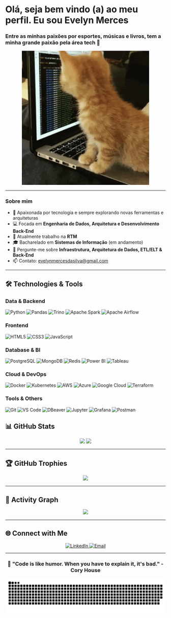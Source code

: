 # Olá, seja bem vindo (a) ao meu perfil. Eu sou Evelyn Merces

### Entre as minhas paixões por esportes, músicas e livros, tem a minha grande paixão pela área tech 👾
<p align="center">
  <img src=".github/gatocodando.gif" alt="Gato codando" width="400" />
</p>

---

### Sobre mim

- 🌱 Apaixonada por tecnologia e sempre explorando novas ferramentas e arquiteturas
- 💻 Focada em **Engenharia de Dados, Arquitetura e Desenvolvimento Back-End**
- 🔭 Atualmente trabalho na **RTM**
- 🎓 Bacharelado em **Sistemas de Informação** (em andamento)
- 💬 Pergunte-me sobre **Infraestrutura, Arquitetura de Dados, ETL/ELT & Back-End**
- 📫 Contato: [evelynmercesdasilva@gmail.com](mailto:evelynmercesdasilva@gmail.com)
  
---
## 🛠️ Technologies & Tools

### Data & Backend
![Python](https://img.shields.io/badge/-Python-3776AB?style=flat-square&logo=python&logoColor=white)
![Pandas](https://img.shields.io/badge/-Pandas-150458?style=flat-square&logo=pandas&logoColor=white)
![Trino](https://img.shields.io/badge/-Trino-6A1B9A?style=flat-square&logo=trino&logoColor=white)
![Apache Spark](https://img.shields.io/badge/-Apache%20Spark-E25A1C?style=flat-square&logo=apache-spark&logoColor=white)
![Apache Airflow](https://img.shields.io/badge/-Apache%20Airflow-017CEE?style=flat-square&logo=apache-airflow&logoColor=white)

### Frontend
![HTML5](https://img.shields.io/badge/-HTML5-E34F26?style=flat-square&logo=html5&logoColor=white)
![CSS3](https://img.shields.io/badge/-CSS3-1572B6?style=flat-square&logo=css3&logoColor=white)
![JavaScript](https://img.shields.io/badge/-JavaScript-F7DF1E?style=flat-square&logo=javascript&logoColor=black)

### Database & BI
![PostgreSQL](https://img.shields.io/badge/-PostgreSQL-336791?style=flat-square&logo=postgresql&logoColor=white)
![MongoDB](https://img.shields.io/badge/-MongoDB-47A248?style=flat-square&logo=mongodb&logoColor=white)
![Redis](https://img.shields.io/badge/-Redis-DC382D?style=flat-square&logo=redis&logoColor=white)
![Power BI](https://img.shields.io/badge/-Power%20BI-F2C811?style=flat-square&logo=microsoft-power-bi&logoColor=black)
![Tableau](https://img.shields.io/badge/-Tableau-E97627?style=flat-square&logo=tableau&logoColor=white)

### Cloud & DevOps
![Docker](https://img.shields.io/badge/-Docker-2496ED?style=flat-square&logo=docker&logoColor=white)
![Kubernetes](https://img.shields.io/badge/-Kubernetes-326CE5?style=flat-square&logo=kubernetes&logoColor=white)
![AWS](https://img.shields.io/badge/-AWS-232F3E?style=flat-square&logo=amazon-aws&logoColor=white)
![Azure](https://img.shields.io/badge/-Azure-0078D4?style=flat-square&logo=microsoft-azure&logoColor=white)
![Google Cloud](https://img.shields.io/badge/-Google%20Cloud-4285F4?style=flat-square&logo=google-cloud&logoColor=white)
![Terraform](https://img.shields.io/badge/-Terraform-623CE4?style=flat-square&logo=terraform&logoColor=white)

### Tools & Others
![Git](https://img.shields.io/badge/-Git-F05032?style=flat-square&logo=git&logoColor=white)
![VS Code](https://img.shields.io/badge/-VS%20Code-007ACC?style=flat-square&logo=visual-studio-code&logoColor=white)
![DBeaver](https://img.shields.io/badge/-DBeaver-4A4A4A?style=flat-square&logo=dbeaver&logoColor=white)
![Jupyter](https://img.shields.io/badge/-Jupyter-F37626?style=flat-square&logo=jupyter&logoColor=white)
![Grafana](https://img.shields.io/badge/-Grafana-F46800?style=flat-square&logo=grafana&logoColor=white)
![Postman](https://img.shields.io/badge/-Postman-FF6C37?style=flat-square&logo=postman&logoColor=white)


## 📊 GitHub Stats

<div align="center">
  <img height="180em" src="https://github-readme-stats.vercel.app/api?username=EveMerces&show_icons=true&theme=tokyonight&include_all_commits=true&count_private=true"/>
  <img height="180em" src="https://github-readme-stats.vercel.app/api/top-langs/?username=EveMerces&layout=compact&langs_count=7&theme=tokyonight"/>
</div>


---

## 🏆 GitHub Trophies
<div align="center">
  <img src="https://github-profile-trophy.vercel.app/?username=EveMerces&theme=tokyonight&no-frame=false&no-bg=false&margin-w=4"/>
</div>

---

## 🎯 Activity Graph
<div align="center">
  <img src="https://github-readme-activity-graph.vercel.app/graph?username=EveMerces&theme=tokyo-night&bg_color=1a1b27&color=70a5fd&line=70a5fd&point=ffffff&area=true&hide_border=true"/>
</div>

---

## 🌐 Connect with Me
<div align="center">
  <a href="https://www.linkedin.com/in/evelyn-merc%C3%AAs-b8967a181/" target="_blank">
    <img src="https://img.shields.io/badge/-LinkedIn-0077B5?style=for-the-badge&logo=linkedin&logoColor=white" alt="LinkedIn"/>
  </a>
  <a href="mailto:evelynmercesdasilva@gmail.com" target="_blank">
    <img src="https://img.shields.io/badge/-Email-D14836?style=for-the-badge&logo=gmail&logoColor=white" alt="Email"/>
  </a>
</div>

---

<div align="center">
  <h3>💫 "Code is like humor. When you have to explain it, it's bad." - Cory House</h3>
</div>

<div align="center">
  
![Snake animation](https://raw.githubusercontent.com/platane/platane/output/github-contribution-grid-snake-dark.svg)
  
</div>
